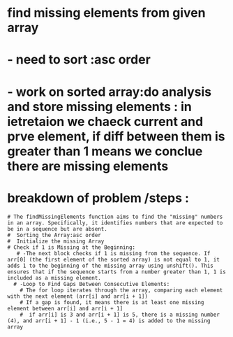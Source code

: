 # find missing elements from given array
 # - need to sort :asc order
 # - work on sorted array:do analysis and store missing elements : in ietretaion we chaeck current and prve element, if diff between them is greater than 1 means we conclue there are missing elements

 # breakdown of problem /steps :
    # The findMissingElements function aims to find the "missing" numbers in an array. Specifically, it identifies numbers that are expected to be in a sequence but are absent. 
    #  Sorting the Array:asc order
    #  Initialize the missing Array
    # Check if 1 is Missing at the Beginning:
       # -The next block checks if 1 is missing from the sequence. If arr[0] (the first element of the sorted array) is not equal to 1, it adds 1 to the beginning of the missing array using unshift(). This ensures that if the sequence starts from a number greater than 1, 1 is included as a missing element.
      # -Loop to Find Gaps Between Consecutive Elements: 
        # The for loop iterates through the array, comparing each element with the next element (arr[i] and arr[i + 1])
        # If a gap is found, it means there is at least one missing element between arr[i] and arr[i + 1]
        #  if arr[i] is 3 and arr[i + 1] is 5, there is a missing number (4), and arr[i + 1] - 1 (i.e., 5 - 1 = 4) is added to the missing array